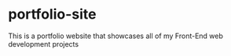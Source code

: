 # portfolio-site
This is a portfolio website that showcases all of my Front-End web development projects
